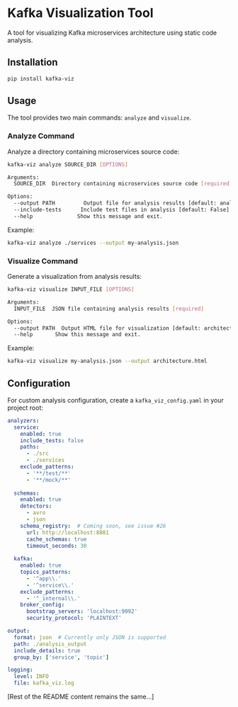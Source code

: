 # Kafka Visualization Tool

A tool for visualizing Kafka microservices architecture using static code analysis.

## Installation

```bash
pip install kafka-viz
```

## Usage

The tool provides two main commands: `analyze` and `visualize`.

### Analyze Command

Analyze a directory containing microservices source code:

```bash
kafka-viz analyze SOURCE_DIR [OPTIONS]

Arguments:
  SOURCE_DIR  Directory containing microservices source code [required]

Options:
  --output PATH         Output file for analysis results [default: analysis_output.json]
  --include-tests      Include test files in analysis [default: False]
  --help              Show this message and exit.
```

Example:
```bash
kafka-viz analyze ./services --output my-analysis.json
```

### Visualize Command

Generate a visualization from analysis results:

```bash
kafka-viz visualize INPUT_FILE [OPTIONS]

Arguments:
  INPUT_FILE  JSON file containing analysis results [required]

Options:
  --output PATH  Output HTML file for visualization [default: architecture.html]
  --help       Show this message and exit.
```

Example:
```bash
kafka-viz visualize my-analysis.json --output architecture.html
```

## Configuration

For custom analysis configuration, create a `kafka_viz_config.yaml` in your project root:

```yaml
analyzers:
  service:
    enabled: true
    include_tests: false
    paths:
      - ./src
      - ./services
    exclude_patterns:
      - '**/test/**'
      - '**/mock/**'
  
  schemas:
    enabled: true
    detectors:
      - avro
      - json
    schema_registry:  # Coming soon, see issue #26
      url: http://localhost:8081
      cache_schemas: true
      timeout_seconds: 30
  
  kafka:
    enabled: true
    topics_patterns:
      - '^app\\.'
      - '^service\\.'
    exclude_patterns:
      - '^_internal\\.'
    broker_config:
      bootstrap_servers: 'localhost:9092'
      security_protocol: 'PLAINTEXT'

output:
  format: json  # Currently only JSON is supported
  path: ./analysis_output
  include_details: true
  group_by: ['service', 'topic']

logging:
  level: INFO
  file: kafka_viz.log
```

[Rest of the README content remains the same...]